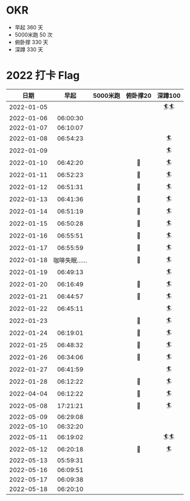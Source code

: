 <!--
**jieladeMe/jielademe** is a ✨ _special_ ✨ repository because its `README.md` (this file) appears on your GitHub profile.

Here are some ideas to get you started:

- 🔭 I’m currently working on ...
- 🌱 I’m currently learning ...
- 👯 I’m looking to collaborate on ...
- 🤔 I’m looking for help with ...
- 💬 Ask me about ...
- 📫 How to reach me: ...
- 😄 Pronouns: ...
- ⚡ Fun fact: ...
-->

# OKR
- 早起 360 天
- 5000米跑 50 次
- 俯卧撑 330 天
- 深蹲 330 天

# 2022 打卡 Flag
|日期|早起|5000米跑|俯卧撑20|深蹲100|
|:----:|:----:|:----:|:----:|:----:|
|2022-01-05||||:surfer::surfer:|
|2022-01-06|06:00:30||||
|2022-01-07|06:10:07||||
|2022-01-08|06:54:23|||:surfer:|
|2022-01-09||||:surfer:|
|2022-01-10|06:42:20||:dog:|:surfer:|
|2022-01-11|06:52:23||:dog:|:surfer:|
|2022-01-12|06:51:31||:dog:|:surfer:|
|2022-01-13|06:41:36||:dog:|:surfer:|
|2022-01-14|06:51:19||:dog:|:surfer:|
|2022-01-15|06:50:28||:dog:|:surfer:|
|2022-01-16|06:55:51||:dog:|:surfer:|
|2022-01-17|06:55:59||:dog:|:surfer:|
|2022-01-18|咖啡失眠……||:dog:|:surfer:|
|2022-01-19|06:49:13|||:surfer:|
|2022-01-20|06:16:49||:dog:|:surfer:|
|2022-01-21|06:44:57||:dog:|:surfer:|
|2022-01-22|06:45:11|||:surfer:|
|2022-01-23|||:dog:|:surfer:|
|2022-01-24|06:19:01||:dog:|:surfer:|
|2022-01-25|06:48:32||:dog:|:surfer:|
|2022-01-26|06:34:06||:dog:|:surfer:|
|2022-01-27|06:41:59|||:surfer:|
|2022-01-28|06:12:22||:dog:|:surfer:|
|2022-04-04|06:12:22||:dog:|:surfer:|
|2022-05-08|17:21:21||:dog:|:surfer:|
|2022-05-09|06:29:08||||
|2022-05-10|06:32:20||||
|2022-05-11|06:19:02|||:surfer::surfer:|
|2022-05-12|06:20:18||:dog:|:surfer:|
|2022-05-13|05:59:31||||
|2022-05-16|06:09:51||||
|2022-05-17|06:09:38||||
|2022-05-18|06:20:10||||
